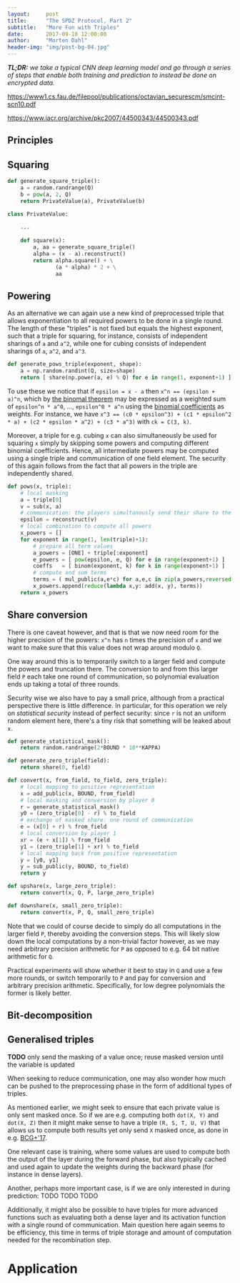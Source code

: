 ```yaml
---
layout:     post
title:      "The SPDZ Protocol, Part 2"
subtitle:   "More Fun with Triples"
date:       2017-09-10 12:00:00
author:     "Morten Dahl"
header-img: "img/post-bg-04.jpg"
---
```


<em><strong>TL;DR:</strong> we take a typical CNN deep learning model and go through a series of steps that enable both training and prediction to instead be done on encrypted data.</em> 

https://www1.cs.fau.de/filepool/publications/octavian_securescm/smcint-scn10.pdf

https://www.iacr.org/archive/pkc2007/44500343/44500343.pdf


## Principles



## Squaring

```python
def generate_square_triple():
    a = random.randrange(Q)
    b = pow(a, 2, Q)
    return PrivateValue(a), PrivateValue(b)
```

```python
class PrivateValue:
    
    ...
    
    def square(x):
        a, aa = generate_square_triple()
        alpha = (x - a).reconstruct()
        return alpha.square() + \
               (a * alpha) * 2 + \
               aa
```

## Powering

As an alternative we can again use a new kind of preprocessed triple that allows exponentiation to all required powers to be done in a single round. The length of these "triples" is not fixed but equals the highest exponent, such that a triple for squaring, for instance, consists of independent sharings of `a` and `a^2`, while one for cubing consists of independent sharings of `a`, `a^2`, and `a^3`.

```python
def generate_pows_triple(exponent, shape):
    a = np.random.randint(Q, size=shape)
    return [ share(np.power(a, e) % Q) for e in range(1, exponent+1) ]
```

To use these we notice that if `epsilon = x - a` then `x^n == (epsilon + a)^n`, which by [the binomal theorem](https://en.wikipedia.org/wiki/Binomial_theorem) may be expressed as a weighted sum of `epsilon^n * a^0`, ..., `epsilon^0 * a^n` using the [binomial coefficients](https://en.wikipedia.org/wiki/Binomial_coefficient) as weights. For instance, we have `x^3 == (c0 * epsilon^3) + (c1 * epsilon^2 * a) + (c2 * epsilon * a^2) + (c3 * a^3)` with `ck = C(3, k)`.

Moreover, a triple for e.g. cubing `x` can also simultaneously be used for squaring `x` simply by skipping some powers and computing different binomial coefficients. Hence, all intermediate powers may be computed using a single triple and communication of one field element. The security of this again follows from the fact that all powers in the triple are independently shared.

```python
def pows(x, triple):
    # local masking
    a = triple[0]
    v = sub(x, a)
    # communication: the players simultanously send their share to the other
    epsilon = reconstruct(v)
    # local combination to compute all powers
    x_powers = []
    for exponent in range(1, len(triple)+1):
        # prepare all term values
        a_powers = [ONE] + triple[:exponent]
        e_powers = [ pow(epsilon, e, Q) for e in range(exponent+1) ]
        coeffs   = [ binom(exponent, k) for k in range(exponent+1) ]
        # compute and sum terms
        terms = ( mul_public(a,e*c) for a,e,c in zip(a_powers,reversed(e_powers),coeffs) )
        x_powers.append(reduce(lambda x,y: add(x, y), terms))
    return x_powers
```


## Share conversion

There is one caveat however, and that is that we now need room for the higher precision of the powers: `x^n` has `n` times the precision of `x` and we want to make sure that this value does not wrap around modulo `Q`.

One way around this is to temporarily switch to a larger field and compute the powers and truncation there. The conversion to and from this larger field `P` each take one round of communication, so polynomial evaluation ends up taking a total of three rounds. 

Security wise we also have to pay a small price, although from a practical perspective there is little difference. In particular, for this operation we rely on *statistical security* instead of perfect security: since `r` is not an uniform random element here, there's a tiny risk that something will be leaked about `x`.

```python
def generate_statistical_mask():
    return random.randrange(2*BOUND * 10**KAPPA)

def generate_zero_triple(field):
    return share(0, field)

def convert(x, from_field, to_field, zero_triple):
    # local mapping to positive representation
    x = add_public(x, BOUND, from_field)
    # local masking and conversion by player 0
    r = generate_statistical_mask()
    y0 = (zero_triple[0] - r) % to_field
    # exchange of masked share: one round of communication
    e = (x[0] + r) % from_field
    # local conversion by player 1
    xr = (e + x[1]) % from_field
    y1 = (zero_triple[1] + xr) % to_field
    # local mapping back from positive representation
    y = [y0, y1]
    y = sub_public(y, BOUND, to_field)
    return y

def upshare(x, large_zero_triple):
    return convert(x, Q, P, large_zero_triple)

def downshare(x, small_zero_triple):
    return convert(x, P, Q, small_zero_triple)
```

Note that we could of course decide to simply do all computations in the larger field `P`, thereby avoiding the conversion steps. This will likely slow down the local computations by a non-trivial factor however, as we may need arbitrary precision arithmetic for `P` as opposed to e.g. 64 bit native arithmetic for `Q`.

Practical experiments will show whether it best to stay in `Q` and use a few more rounds, or switch temporarily to `P` and pay for conversion and arbitrary precision arithmetic. Specifically, for low degree polynomials the former is likely better.



## Bit-decomposition


## Generalised triples

**TODO** only send the masking of a value once; reuse masked version until the variable is updated

When seeking to reduce communication, one may also wonder how much can be pushed to the preprocessing phase in the form of additional types of triples.

As mentioned earlier, we might seek to ensure that each private value is only sent masked once. So if we are e.g. computing both `dot(X, Y)` and `dot(X, Z)` then it might make sense to have a triple `(R, S, T, U, V)` that allows us to compute both results yet only send `X` masked once, as done in e.g. [BCG+'17](https://eprint.iacr.org/2017/1234). 

One relevant case is training, where some values are used to compute both the output of the layer during the forward phase, but also typically cached and used again to update the weights during the backward phase (for instance in dense layers). 

Another, perhaps more important case, is if we are only interested in during prediction:  TODO TODO TODO

Additionally, it might also be possible to have triples for more advanced functions such as evaluating both a dense layer and its activation function with a single round of communication. Main question here again seems to be efficiency, this time in terms of triple storage and amount of computation needed for the recombination step.

# Application
